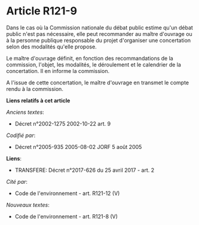 # Article R121-9

Dans le cas où la Commission nationale du débat public estime qu'un débat public n'est pas nécessaire, elle peut recommander
au maître d'ouvrage ou à la personne publique responsable du projet d'organiser une concertation selon des modalités qu'elle
propose.

Le maître d'ouvrage définit, en fonction des recommandations de la commission, l'objet, les modalités, le déroulement et le
calendrier de la concertation. Il en informe la commission.

A l'issue de cette concertation, le maître d'ouvrage en transmet le compte rendu à la commission.

**Liens relatifs à cet article**

_Anciens textes_:

  - Décret n°2002-1275 2002-10-22 art. 9

_Codifié par_:

  - Décret n°2005-935 2005-08-02 JORF 5 août 2005

**Liens**:

  - TRANSFERE: Décret n°2017-626 du 25 avril 2017 - art. 2

_Cité par_:

  - Code de l'environnement - art. R121-12 (V)

_Nouveaux textes_:

  - Code de l'environnement - art. R121-8 (V)

